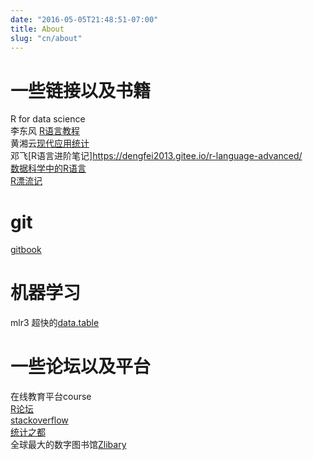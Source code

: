```yaml
---
date: "2016-05-05T21:48:51-07:00"
title: About
slug: "cn/about"
---
```


# 一些链接以及书籍

R for data science     
李东风 [R语言教程](https://www.math.pku.edu.cn/teachers/lidf/)      
黄湘云[现代应用统计](https://github.com/XiangyunHuang)    
邓飞[R语言进阶笔记]https://dengfei2013.gitee.io/r-language-advanced/  
[数据科学中的R语言](https://bookdown.org/wangminjie/R4DS/)  
[R漂流记](https://rworld.huhuaping.com/)

# git

[gitbook](https://git-scm.com/book/zh/v2)


# 机器学习

mlr3
超快的[data.table](https://github.com/Rdatatable/data.table)  

# 一些论坛以及平台

在线教育平台course  
[R论坛](https://www.r-bloggers.com/)     
[stackoverflow](https://stackoverflow.com/)      
[统计之都](https://cosx.org/)      
全球最大的数字图书馆[Zlibary](https://zh.z-lib.org/)